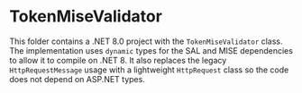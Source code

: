 # TokenMiseValidator

This folder contains a .NET 8.0 project with the `TokenMiseValidator` class.
The implementation uses `dynamic` types for the SAL and MISE dependencies to
allow it to compile on .NET 8. It also replaces the legacy
`HttpRequestMessage` usage with a lightweight `HttpRequest` class so the code
does not depend on ASP.NET types.
